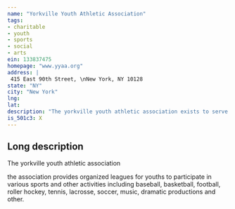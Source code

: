 ```yaml
---
name: "Yorkville Youth Athletic Association"
tags:
- charitable
- youth
- sports
- social
- arts
ein: 133837475
homepage: "www.yyaa.org"
address: |
 415 East 90th Street, \nNew York, NY 10128
state: "NY"
city: "New York"
lng: 
lat: 
description: "The yorkville youth athletic association exists to serve the children of new york city. We seek to encourage positive attitudes and growth through teamwork and sportsmanship, attendance, fair play, repsect for all, hard work, integrity and fun in sports, music and drama programs, leagues, and camps. "
is_501c3: X
---
```


## Long description

The yorkville youth athletic association
  
  the association provides organized leagues for youths to participate in various sports and other activities including baseball, basketball, football, roller hockey, tennis, lacrosse, soccer, music, dramatic productions and other. 
